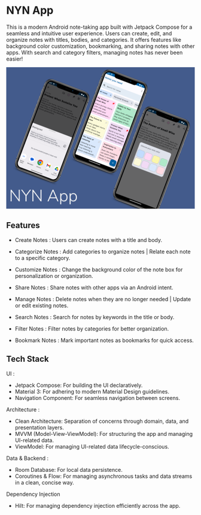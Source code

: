 # NYN App

This is a modern Android note-taking app built with Jetpack Compose for a seamless and intuitive user experience. Users can create, edit, and organize notes with titles, bodies, and categories. It offers features like background color customization, bookmarking, and sharing notes with other apps. With search and category filters, managing notes has never been easier!

<img src="https://github.com/med25ch/NYN/blob/master/screenshots/MockApp.png"></img>

## Features

- Create Notes :
Users can create notes with a title and body.

- Categorize Notes :
Add categories to organize notes | Relate each note to a specific category.

- Customize Notes : 
Change the background color of the note box for personalization or organization.

- Share Notes : 
Share notes with other apps via an Android intent.

- Manage Notes : 
Delete notes when they are no longer needed | Update or edit existing notes.

- Search Notes :
Search for notes by keywords in the title or body.

- Filter Notes : 
Filter notes by categories for better organization.

- Bookmark Notes : 
Mark important notes as bookmarks for quick access.

## Tech Stack

UI :
- Jetpack Compose: For building the UI declaratively.
- Material 3: For adhering to modern Material Design guidelines.
- Navigation Component: For seamless navigation between screens.

Architecture :
- Clean Architecture: Separation of concerns through domain, data, and presentation layers.
- MVVM (Model-View-ViewModel): For structuring the app and managing UI-related data.
- ViewModel: For managing UI-related data lifecycle-conscious.

Data & Backend : 
- Room Database: For local data persistence.
- Coroutines & Flow: For managing asynchronous tasks and data streams in a clean, concise way.

Dependency Injection
- Hilt: For managing dependency injection efficiently across the app.

